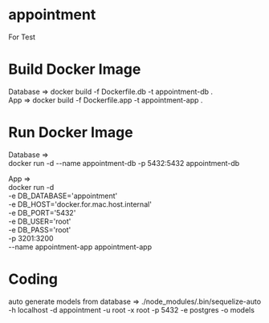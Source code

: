 # appointment
For Test

# Build Docker Image
Database => docker build -f Dockerfile.db -t appointment-db .  
App => docker build -f Dockerfile.app -t appointment-app .  

# Run Docker Image
Database => \
docker run -d --name appointment-db -p 5432:5432 appointment-db  

App => \
docker run -d \
-e DB_DATABASE='appointment' \
-e DB_HOST='docker.for.mac.host.internal' \
-e DB_PORT='5432' \
-e DB_USER='root' \
-e DB_PASS='root' \
-p 3201:3200 \
--name appointment-app appointment-app

# Coding
auto generate models from database
=> ./node_modules/.bin/sequelize-auto -h localhost -d appointment -u root -x root -p 5432 -e postgres -o models